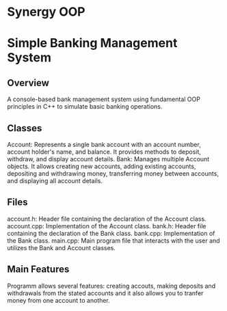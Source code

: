 # Synergy OOP 
# Simple Banking Management System

## Overview
A console-based bank management system using fundamental OOP principles in C++ to simulate basic banking operations.

## Classes
Account: Represents a single bank account with an account number, account holder's name, and balance. It provides methods to deposit, withdraw, and display account details.
Bank: Manages multiple Account objects. It allows creating new accounts, adding existing accounts, depositing and withdrawing money, transferring money between accounts, and displaying all account details.

## Files
account.h: Header file containing the declaration of the Account class.
account.cpp: Implementation of the Account class.
bank.h: Header file containing the declaration of the Bank class.
bank.cpp: Implementation of the Bank class.
main.cpp: Main program file that interacts with the user and utilizes the Bank and Account classes.

## Main Features
Programm allows several features: creating accouts, making deposits and withdrawals from the stated accounts and it also allows you to tranfer money from one account to another.